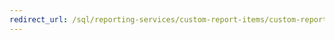 ```yaml
---
redirect_url: /sql/reporting-services/custom-report-items/custom-report-items?view=sql-server-2014
---
```

